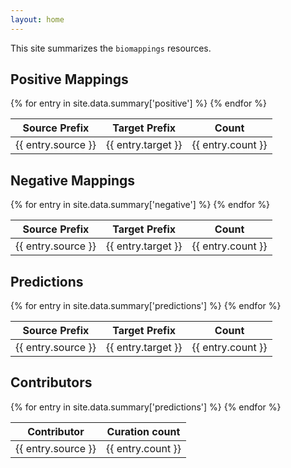 ```yaml
---
layout: home
---
```

This site summarizes the `biomappings` resources.

## Positive Mappings

<table>
<thead>
<tr>
    <th>Source Prefix</th>
    <th>Target Prefix</th>
    <th>Count</th>
</tr>
</thead>
<tbody>
{% for entry in site.data.summary['positive'] %}
    <tr>
        <td>{{ entry.source }}</td>
        <td>{{ entry.target }}</td>
        <td align="right">{{ entry.count }}</td>
    </tr>
{% endfor %}
</tbody>
</table>

## Negative Mappings

<table>
<thead>
<tr>
    <th>Source Prefix</th>
    <th>Target Prefix</th>
    <th>Count</th>
</tr>
</thead>
<tbody>
{% for entry in site.data.summary['negative'] %}
    <tr>
        <td>{{ entry.source }}</td>
        <td>{{ entry.target }}</td>
        <td align="right">{{ entry.count }}</td>
    </tr>
{% endfor %}
</tbody>
</table>

## Predictions

<table>
<thead>
<tr>
    <th>Source Prefix</th>
    <th>Target Prefix</th>
    <th>Count</th>
</tr>
</thead>
<tbody>
{% for entry in site.data.summary['predictions'] %}
    <tr>
        <td>{{ entry.source }}</td>
        <td>{{ entry.target }}</td>
        <td align="right">{{ entry.count }}</td>
    </tr>
{% endfor %}
</tbody>
</table>

## Contributors

<table>
<thead>
<tr>
    <th>Contributor</th>
    <th>Curation count</th>
</tr>
</thead>
<tbody>
{% for entry in site.data.summary['predictions'] %}
    <tr>
        <td>{{ entry.source }}</td>
        <td align="right">{{ entry.count }}</td>
    </tr>
{% endfor %}
</tbody>
</table>
